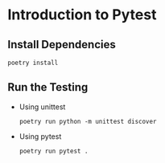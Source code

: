 # Introduction to Pytest

## Install Dependencies

```
poetry install
```

## Run the Testing

- Using unittest

  ```
  poetry run python -m unittest discover
  ```

- Using pytest

  ```
  poetry run pytest .
  ```
